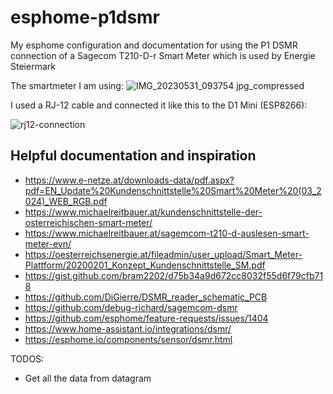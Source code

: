 # esphome-p1dsmr
My esphome configuration and documentation for using the P1 DSMR connection of a Sagecom T210-D-r Smart Meter which is used by Energie Steiermark

The smartmeter I am using:
![IMG_20230531_093754 jpg_compressed](https://github.com/derkrasseleo/esphome-p1dsmr/assets/16163571/d76c8964-b554-4c3a-a7e5-ddf8aa13acba)

I used a RJ-12 cable and connected it like this to the D1 Mini (ESP8266):

![rj12-connection](https://github.com/derkrasseleo/esphome-p1dsmr/assets/16163571/5b6cf54d-09ae-4528-9e22-7849cc8bad81)

## Helpful documentation and inspiration
- https://www.e-netze.at/downloads-data/pdf.aspx?pdf=EN_Update%20Kundenschnittstelle%20Smart%20Meter%20(03_2024)_WEB_RGB.pdf
- https://www.michaelreitbauer.at/kundenschnittstelle-der-osterreichischen-smart-meter/
- https://www.michaelreitbauer.at/sagemcom-t210-d-auslesen-smart-meter-evn/
- https://oesterreichsenergie.at/fileadmin/user_upload/Smart_Meter-Plattform/20200201_Konzept_Kundenschnittstelle_SM.pdf
- https://gist.github.com/bram2202/d75b34a9d672cc8032f55d6f79cfb718
- https://github.com/DiGierre/DSMR_reader_schematic_PCB
- https://github.com/debug-richard/sagemcom-dsmr
- https://github.com/esphome/feature-requests/issues/1404
- https://www.home-assistant.io/integrations/dsmr/
- https://esphome.io/components/sensor/dsmr.html


TODOS:
- Get all the data from datagram

